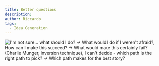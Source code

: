 ```yaml
---
title: Better questions
description:
author: Riccardo
tags:
  - Idea Generation
---
```


![I'm not sure... what should I do? -> What would I do if I weren't afraid?, How can I make this succeed? -> What would make this certainly fail? (Charlie Munger, inversion technique), I can't decide - which path is the right path to pick? -> Which path makes for the best story?](https://github.com/user-attachments/assets/3baf8908-5ec7-4b24-864b-d54eef3e7e42)
